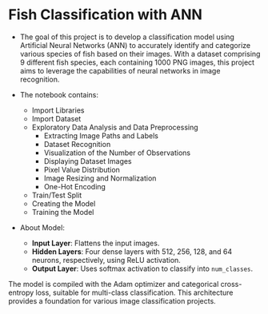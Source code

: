 # Fish Classification with ANN
* The goal of this project is to develop a classification model using Artificial Neural Networks (ANN) to accurately identify and categorize various species of fish based on their images. With a dataset comprising 9 different fish species, each containing 1000 PNG images, this project aims to leverage the capabilities of neural networks in image recognition.
  
* The notebook contains:
  - Import Libraries
  - Import Dataset
  - Exploratory Data Analysis and Data Preprocessing
    - Extracting Image Paths and Labels
    - Dataset Recognition
    - Visualization of the Number of Observations
    - Displaying Dataset Images
    - Pixel Value Distribution
    - Image Resizing and Normalization
    - One-Hot Encoding
  - Train/Test Split
  - Creating the Model
  - Training the Model

* About Model:
  - **Input Layer**: Flattens the input images.
  - **Hidden Layers**: Four dense layers with 512, 256, 128, and 64 neurons, respectively, using ReLU activation.
  - **Output Layer**: Uses softmax activation to classify into `num_classes`.

The model is compiled with the Adam optimizer and categorical cross-entropy loss, suitable for multi-class classification. This architecture provides a foundation for various image classification projects.
